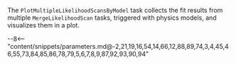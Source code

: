 The `PlotMultipleLikelihoodScansByModel` task collects the fit results from multiple `MergeLikelihoodScan` tasks, triggered with physics models, and visualizes them in a plot.

<div class="dhi_parameter_table">

--8<-- "content/snippets/parameters.md@-2,21,19,16,54,14,66,12,88,89,74,3,4,45,46,55,73,84,85,86,78,79,5,6,7,8,9,87,92,93,90,94"

</div>
